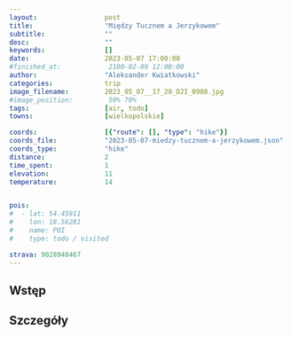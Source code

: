 ```yaml
---
layout:                 post
title:                  "Między Tucznem a Jerzykowem"
subtitle:               ""
desc:                   ""
keywords:               []
date:                   2023-05-07 17:00:00
#finished_at:            2100-02-09 12:00:00
author:                 "Aleksander Kwiatkowski"
categories:             trip
image_filename:         2023_05_07__17_20_DJI_0908.jpg
#image_position:         50% 70%
tags:                   [air, todo]
towns:                  [wielkopolskie]

coords:                 [{"route": [], "type": "hike"}]
coords_file:            "2023-05-07-miedzy-tucznem-a-jerzykowem.json"
coords_type:            "hike"
distance:               2
time_spent:             1
elevation:              11
temperature:            14


pois:
#  - lat: 54.45911
#    lon: 18.56281
#    name: POI
#    type: todo / visited

strava: 9028940467
---
```



## Wstęp

## Szczegóły
